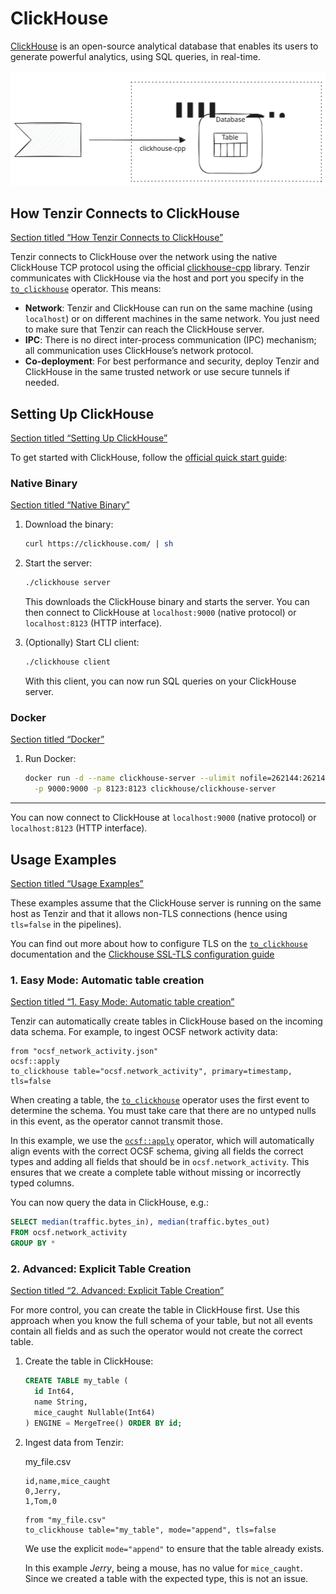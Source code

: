# ClickHouse

[ClickHouse](https://clickhouse.com/clickhouse) is an open-source analytical database that enables its users to generate powerful analytics, using SQL queries, in real-time.

![ClickHouse integration](/pr-preview/pr-116/_astro/clickhouse.DHWXsxpE_19DKCs.svg)

## How Tenzir Connects to ClickHouse

[Section titled “How Tenzir Connects to ClickHouse”](#how-tenzir-connects-to-clickhouse)

Tenzir connects to ClickHouse over the network using the native ClickHouse TCP protocol using the official [clickhouse-cpp](https://github.com/ClickHouse/clickhouse-cpp) library. Tenzir communicates with ClickHouse via the host and port you specify in the [`to_clickhouse`](/reference/operators/to_clickhouse) operator. This means:

* **Network**: Tenzir and ClickHouse can run on the same machine (using `localhost`) or on different machines in the same network. You just need to make sure that Tenzir can reach the ClickHouse server.
* **IPC**: There is no direct inter-process communication (IPC) mechanism; all communication uses ClickHouse’s network protocol.
* **Co-deployment**: For best performance and security, deploy Tenzir and ClickHouse in the same trusted network or use secure tunnels if needed.

## Setting Up ClickHouse

[Section titled “Setting Up ClickHouse”](#setting-up-clickhouse)

To get started with ClickHouse, follow the [official quick start guide](https://clickhouse.com/docs/getting-started/quick-start/oss):

### Native Binary

[Section titled “Native Binary”](#native-binary)

1. Download the binary:

   ```sh
   curl https://clickhouse.com/ | sh
   ```

2. Start the server:

   ```sh
   ./clickhouse server
   ```

   This downloads the ClickHouse binary and starts the server. You can then connect to ClickHouse at `localhost:9000` (native protocol) or `localhost:8123` (HTTP interface).

3. (Optionally) Start CLI client:

   ```sh
   ./clickhouse client
   ```

   With this client, you can now run SQL queries on your ClickHouse server.

### Docker

[Section titled “Docker”](#docker)

1. Run Docker:

   ```sh
   docker run -d --name clickhouse-server --ulimit nofile=262144:262144 \
     -p 9000:9000 -p 8123:8123 clickhouse/clickhouse-server
   ```

***

You can now connect to ClickHouse at `localhost:9000` (native protocol) or `localhost:8123` (HTTP interface).

## Usage Examples

[Section titled “Usage Examples”](#usage-examples)

These examples assume that the ClickHouse server is running on the same host as Tenzir and that it allows non-TLS connections (hence using `tls=false` in the pipelines).

You can find out more about how to configure TLS on the [`to_clickhouse`](/reference/operators/to_clickhouse) documentation and the [Clickhouse SSL-TLS configuration guide](https://clickhouse.com/docs/guides/sre/configuring-ssl)

### 1. Easy Mode: Automatic table creation

[Section titled “1. Easy Mode: Automatic table creation”](#1-easy-mode-automatic-table-creation)

Tenzir can automatically create tables in ClickHouse based on the incoming data schema. For example, to ingest OCSF network activity data:

```tql
from "ocsf_network_activity.json"
ocsf::apply
to_clickhouse table="ocsf.network_activity", primary=timestamp, tls=false
```

When creating a table, the [`to_clickhouse`](/reference/operators/to_clickhouse) operator uses the first event to determine the schema. You must take care that there are no untyped nulls in this event, as the operator cannot transmit those.

In this example, we use the [`ocsf::apply`](/reference/operators/ocsf/apply) operator, which will automatically align events with the correct OCSF schema, giving all fields the correct types and adding all fields that should be in `ocsf.network_activity`. This ensures that we create a complete table without missing or incorrectly typed columns.

You can now query the data in ClickHouse, e.g.:

```sql
SELECT median(traffic.bytes_in), median(traffic.bytes_out)
FROM ocsf.network_activity
GROUP BY *
```

### 2. Advanced: Explicit Table Creation

[Section titled “2. Advanced: Explicit Table Creation”](#2-advanced-explicit-table-creation)

For more control, you can create the table in ClickHouse first. Use this approach when you know the full schema of your table, but not all events contain all fields and as such the operator would not create the correct table.

1. Create the table in ClickHouse:

   ```sql
   CREATE TABLE my_table (
     id Int64,
     name String,
     mice_caught Nullable(Int64)
   ) ENGINE = MergeTree() ORDER BY id;
   ```

2. Ingest data from Tenzir:

   my\_file.csv

   ```csv
   id,name,mice_caught
   0,Jerry,
   1,Tom,0
   ```

   ```tql
   from "my_file.csv"
   to_clickhouse table="my_table", mode="append", tls=false
   ```

   We use the explicit `mode="append"` to ensure that the table already exists.

   In this example *Jerry*, being a mouse, has no value for `mice_caught`. Since we created a table with the expected type, this is not an issue.